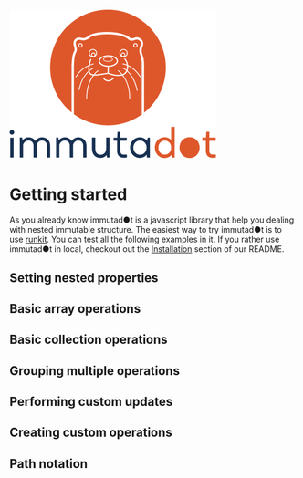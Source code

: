 ![immutadot logo](https://raw.githubusercontent.com/Zenika/immutadot/master/misc/otter.svg?sanitize=true)
=================

# Getting started

As you already know immutad●t is a javascript library that help you dealing with nested immutable structure. The easiest way to try immutad●t is to use [runkit](https://npm.runkit.com/immutadot). You can test all the following examples in it. If you rather use immutad●t in local, checkout out the [Installation](https://raw.githubusercontent.com/Zenika/immutadot/master/README.md) section of our README.

## Setting nested properties

## Basic array operations

## Basic collection operations

## Grouping multiple operations

## Performing custom updates

## Creating custom operations

## Path notation

